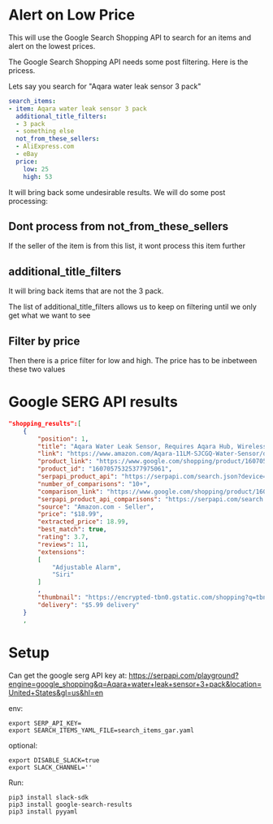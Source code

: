 # Alert on Low Price

This will use the Google Search Shopping API to search for an items and alert on the lowest prices.

The Google Search Shopping API needs some post filtering.  Here is the pricess.

Lets say you search for "Aqara water leak sensor 3 pack"

```yaml
search_items:
- item: Aqara water leak sensor 3 pack
  additional_title_filters:
  - 3 pack
  - something else
  not_from_these_sellers:
  - AliExpress.com
  - eBay
  price:
    low: 25
    high: 53
```

It will bring back some undesirable results.  We will do some post processing:

## Dont process from not_from_these_sellers
If the seller of the item is from this list, it wont process this item further


## additional_title_filters
It will bring back items that are not the 3 pack.

The list of additional_title_filters allows us to keep on filtering until we only
get what we want to see

## Filter by price
Then there is a price filter for low and high.  The price has to be inbetween these two
values

# Google SERG API results
```json
"shopping_results":[
    {
        "position": 1,
        "title": "Aqara Water Leak Sensor, Requires Aqara Hub, Wireless Water Leak Detector ...",
        "link": "https://www.amazon.com/Aqara-11LM-SJCGQ-Water-Sensor/dp/B07D39MSZS?source=ps-sl-shoppingads-lpcontext&ref_=fplfs&psc=1&smid=A35PXP61BJ01A2",
        "product_link": "https://www.google.com/shopping/product/16070575325377975061?gl=us",
        "product_id": "16070575325377975061",
        "serpapi_product_api": "https://serpapi.com/search.json?device=desktop&engine=google_product&gl=us&google_domain=google.com&hl=en&location=United+States&product_id=16070575325377975061",
        "number_of_comparisons": "10+",
        "comparison_link": "https://www.google.com/shopping/product/16070575325377975061/offers?hl=en&gl=us&uule=w+CAIQICINVW5pdGVkIFN0YXRlcw&q=aqara+water+leak+sensor&prds=eto:7824488265108361142_0,pid:256602637212884877,rsk:PC_15591572458261802167&sa=X&ved=0ahUKEwi6mOye99uFAxXwkK8BHUnACxQQ3q4ECP0J",
        "serpapi_product_api_comparisons": "https://serpapi.com/search.json?engine=google_product&filter=eto%3A7824488265108361142_0%2Cpid%3A256602637212884877%2Crsk%3APC_15591572458261802167&gl=us&offers=1&product_id=16070575325377975061&sa=X&uule=w+CAIQICINVW5pdGVkIFN0YXRlcw&ved=0ahUKEwi6mOye99uFAxXwkK8BHUnACxQQ3q4ECP0J",
        "source": "Amazon.com - Seller",
        "price": "$18.99",
        "extracted_price": 18.99,
        "best_match": true,
        "rating": 3.7,
        "reviews": 11,
        "extensions":
        [
            "Adjustable Alarm",
            "Siri"
        ]
        ,
        "thumbnail": "https://encrypted-tbn0.gstatic.com/shopping?q=tbn:ANd9GcQUhBxkP3xIg3RNHb0DdL-UCmEtmcC5rtCXy2wa2HQ1H7qS9C43XyiKU15apUfBsYP5A0zHuEW8e3btTNEHmPNBU0SUYmXxwyuu91X81lbj&usqp=CAE",
        "delivery": "$5.99 delivery"
    }
    ,
```

# Setup
Can get the google serg API key at: https://serpapi.com/playground?engine=google_shopping&q=Aqara+water+leak+sensor+3+pack&location=United+States&gl=us&hl=en

env:
```
export SERP_API_KEY=
export SEARCH_ITEMS_YAML_FILE=search_items_gar.yaml
```

optional:
```
export DISABLE_SLACK=true
export SLACK_CHANNEL=''
```

Run:
```
pip3 install slack-sdk
pip3 install google-search-results
pip3 install pyyaml
```